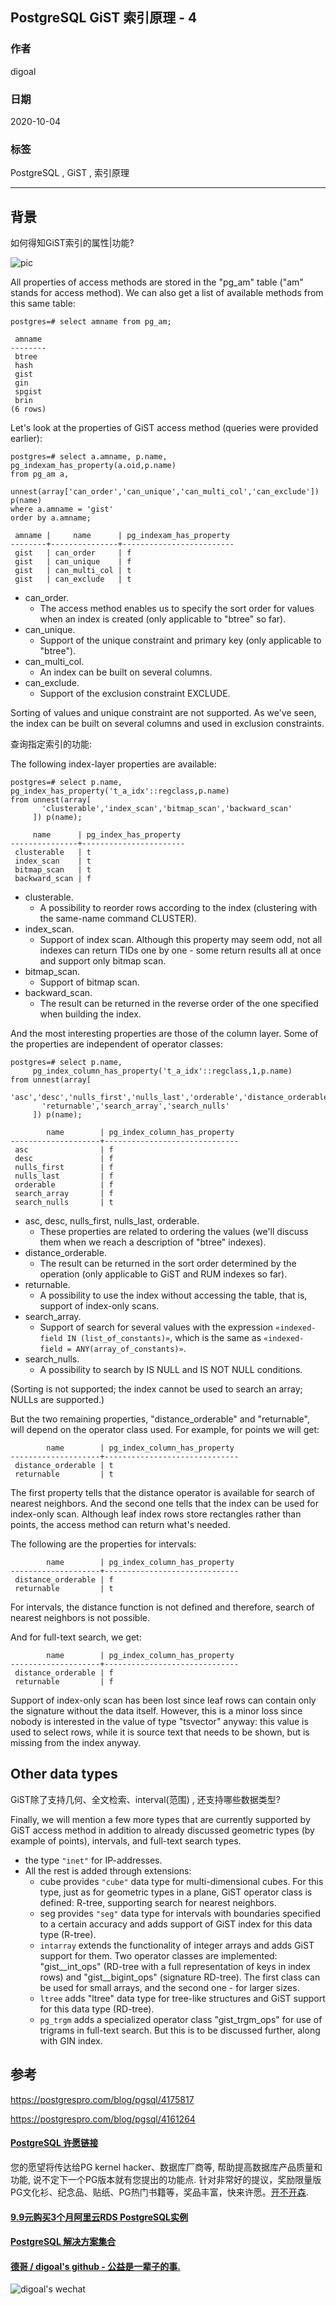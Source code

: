 ## PostgreSQL GiST 索引原理 - 4               
                
### 作者                
digoal                
                
### 日期                
2020-10-04                
                
### 标签                
PostgreSQL , GiST , 索引原理                 
                
----                
                
## 背景         
如何得知GiST索引的属性|功能?     
    
![pic](20201004_04_pic_001.png)    
    
All properties of access methods are stored in the "pg_am" table ("am" stands for access method). We can also get a list of available methods from this same table:    
    
```    
postgres=# select amname from pg_am;    
    
 amname    
--------    
 btree    
 hash    
 gist    
 gin    
 spgist    
 brin    
(6 rows)    
```    
    
Let's look at the properties of GiST access method (queries were provided earlier):    
    
```    
postgres=# select a.amname, p.name, pg_indexam_has_property(a.oid,p.name)    
from pg_am a,    
     unnest(array['can_order','can_unique','can_multi_col','can_exclude']) p(name)    
where a.amname = 'gist'    
order by a.amname;    
    
 amname |     name      | pg_indexam_has_property    
--------+---------------+-------------------------    
 gist   | can_order     | f    
 gist   | can_unique    | f    
 gist   | can_multi_col | t    
 gist   | can_exclude   | t    
```    
    
- can_order.    
    - The access method enables us to specify the sort order for values when an index is created (only applicable to "btree" so far).    
- can_unique.    
    - Support of the unique constraint and primary key (only applicable to "btree").    
- can_multi_col.    
    - An index can be built on several columns.    
- can_exclude.    
    - Support of the exclusion constraint EXCLUDE.    
    
Sorting of values and unique constraint are not supported. As we've seen, the index can be built on several columns and used in exclusion constraints.    
    
查询指定索引的功能:     
    
The following index-layer properties are available:    
    
```    
postgres=# select p.name, pg_index_has_property('t_a_idx'::regclass,p.name)    
from unnest(array[    
       'clusterable','index_scan','bitmap_scan','backward_scan'    
     ]) p(name);    
    
     name      | pg_index_has_property    
---------------+-----------------------    
 clusterable   | t    
 index_scan    | t    
 bitmap_scan   | t    
 backward_scan | f    
```    
    
- clusterable.    
    - A possibility to reorder rows according to the index (clustering with the same-name command CLUSTER).    
- index_scan.    
    - Support of index scan. Although this property may seem odd, not all indexes can return TIDs one by one - some return results all at once and support only bitmap scan.    
- bitmap_scan.    
    - Support of bitmap scan.    
- backward_scan.    
    - The result can be returned in the reverse order of the one specified when building the index.    
    
    
And the most interesting properties are those of the column layer. Some of the properties are independent of operator classes:    
    
```    
postgres=# select p.name,    
     pg_index_column_has_property('t_a_idx'::regclass,1,p.name)    
from unnest(array[    
       'asc','desc','nulls_first','nulls_last','orderable','distance_orderable',    
       'returnable','search_array','search_nulls'    
     ]) p(name);    
    
        name        | pg_index_column_has_property    
--------------------+------------------------------    
 asc                | f    
 desc               | f    
 nulls_first        | f    
 nulls_last         | f    
 orderable          | f    
 search_array       | f    
 search_nulls       | t    
```    
    
- asc, desc, nulls_first, nulls_last, orderable.    
    - These properties are related to ordering the values (we'll discuss them when we reach a description of "btree" indexes).    
- distance_orderable.    
    - The result can be returned in the sort order determined by the operation (only applicable to GiST and RUM indexes so far).    
- returnable.    
    - A possibility to use the index without accessing the table, that is, support of index-only scans.    
- search_array.    
    - Support of search for several values with the expression ```«indexed-field IN (list_of_constants)»```, which is the same as ```«indexed-field = ANY(array_of_constants)»```.    
- search_nulls.    
    - A possibility to search by IS NULL and IS NOT NULL conditions.    
    
    
(Sorting is not supported; the index cannot be used to search an array; NULLs are supported.)    
    
But the two remaining properties, "distance_orderable" and "returnable", will depend on the operator class used. For example, for points we will get:    
    
```    
        name        | pg_index_column_has_property    
--------------------+------------------------------    
 distance_orderable | t    
 returnable         | t    
```    
    
The first property tells that the distance operator is available for search of nearest neighbors. And the second one tells that the index can be used for index-only scan. Although leaf index rows store rectangles rather than points, the access method can return what's needed.    
    
The following are the properties for intervals:    
    
```    
        name        | pg_index_column_has_property    
--------------------+------------------------------    
 distance_orderable | f    
 returnable         | t    
```    
    
For intervals, the distance function is not defined and therefore, search of nearest neighbors is not possible.    
    
And for full-text search, we get:    
    
```    
        name        | pg_index_column_has_property    
--------------------+------------------------------    
 distance_orderable | f    
 returnable         | f    
```    
    
Support of index-only scan has been lost since leaf rows can contain only the signature without the data itself. However, this is a minor loss since nobody is interested in the value of type "tsvector" anyway: this value is used to select rows, while it is source text that needs to be shown, but is missing from the index anyway.    
    
## Other data types    
GiST除了支持几何、全文检索、interval(范围) , 还支持哪些数据类型?    
    
Finally, we will mention a few more types that are currently supported by GiST access method in addition to already discussed geometric types (by example of points), intervals, and full-text search types.    
    
- the type ```"inet"``` for IP-addresses.     
- All the rest is added through extensions:    
    - cube provides ```"cube"``` data type for multi-dimensional cubes. For this type, just as for geometric types in a plane, GiST operator class is defined: R-tree, supporting search for nearest neighbors.    
    - seg provides ```"seg"``` data type for intervals with boundaries specified to a certain accuracy and adds support of GiST index for this data type (R-tree).    
    - ```intarray``` extends the functionality of integer arrays and adds GiST support for them. Two operator classes are implemented: "gist__int_ops" (RD-tree with a full representation of keys in index rows) and "gist__bigint_ops" (signature RD-tree). The first class can be used for small arrays, and the second one - for larger sizes.    
    - ```ltree``` adds "ltree" data type for tree-like structures and GiST support for this data type (RD-tree).    
    - ```pg_trgm``` adds a specialized operator class "gist_trgm_ops" for use of trigrams in full-text search. But this is to be discussed further, along with GIN index.    
    
## 参考            
https://postgrespro.com/blog/pgsql/4175817        
        
https://postgrespro.com/blog/pgsql/4161264    
  
  
#### [PostgreSQL 许愿链接](https://github.com/digoal/blog/issues/76 "269ac3d1c492e938c0191101c7238216")
您的愿望将传达给PG kernel hacker、数据库厂商等, 帮助提高数据库产品质量和功能, 说不定下一个PG版本就有您提出的功能点. 针对非常好的提议，奖励限量版PG文化衫、纪念品、贴纸、PG热门书籍等，奖品丰富，快来许愿。[开不开森](https://github.com/digoal/blog/issues/76 "269ac3d1c492e938c0191101c7238216").  
  
  
#### [9.9元购买3个月阿里云RDS PostgreSQL实例](https://www.aliyun.com/database/postgresqlactivity "57258f76c37864c6e6d23383d05714ea")
  
  
#### [PostgreSQL 解决方案集合](https://yq.aliyun.com/topic/118 "40cff096e9ed7122c512b35d8561d9c8")
  
  
#### [德哥 / digoal's github - 公益是一辈子的事.](https://github.com/digoal/blog/blob/master/README.md "22709685feb7cab07d30f30387f0a9ae")
  
  
![digoal's wechat](../pic/digoal_weixin.jpg "f7ad92eeba24523fd47a6e1a0e691b59")
  
